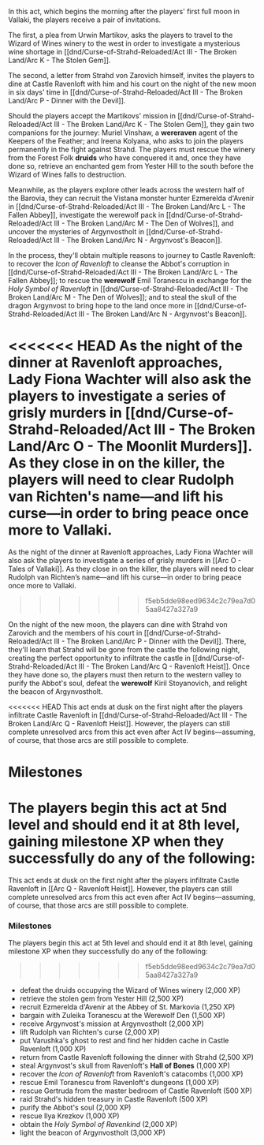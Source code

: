 In this act, which begins the morning after the players' first full moon in Vallaki, the players receive a pair of invitations.

The first, a plea from Urwin Martikov, asks the players to travel to the Wizard of Wines winery to the west in order to investigate a mysterious wine shortage in [[dnd/Curse-of-Strahd-Reloaded/Act III - The Broken Land/Arc K - The Stolen Gem]].

The second, a letter from Strahd von Zarovich himself, invites the players to dine at Castle Ravenloft with him and his court on the night of the new moon in six days' time in [[dnd/Curse-of-Strahd-Reloaded/Act III - The Broken Land/Arc P - Dinner with the Devil]].

Should the players accept the Martikovs' mission in [[dnd/Curse-of-Strahd-Reloaded/Act III - The Broken Land/Arc K - The Stolen Gem]], they gain two companions for the journey: Muriel Vinshaw, a **wereraven** agent of the Keepers of the Feather; and Ireena Kolyana, who asks to join the players permanently in the fight against Strahd. The players must rescue the winery from the Forest Folk **druids** who have conquered it and, once they have done so, retrieve an enchanted gem from Yester Hill to the south before the Wizard of Wines falls to destruction.

Meanwhile, as the players explore other leads across the western half of the Barovia, they can recruit the Vistana monster hunter Ezmerelda d'Avenir in [[dnd/Curse-of-Strahd-Reloaded/Act III - The Broken Land/Arc L - The Fallen Abbey]], investigate the werewolf pack in [[dnd/Curse-of-Strahd-Reloaded/Act III - The Broken Land/Arc M - The Den of Wolves]], and uncover the mysteries of Argynvostholt in [[dnd/Curse-of-Strahd-Reloaded/Act III - The Broken Land/Arc N - Argynvost's Beacon]].

In the process, they'll obtain multiple reasons to journey to Castle Ravenloft: to recover the *Icon of Ravenloft* to cleanse the Abbot's corruption in [[dnd/Curse-of-Strahd-Reloaded/Act III - The Broken Land/Arc L - The Fallen Abbey]]; to rescue the **werewolf** Emil Toranescu in exchange for the *Holy Symbol of Ravenloft* in [[dnd/Curse-of-Strahd-Reloaded/Act III - The Broken Land/Arc M - The Den of Wolves]]; and to steal the skull of the dragon Argynvost to bring hope to the land once more in [[dnd/Curse-of-Strahd-Reloaded/Act III - The Broken Land/Arc N - Argynvost's Beacon]].

<<<<<<< HEAD
As the night of the dinner at Ravenloft approaches, Lady Fiona Wachter will also ask the players to investigate a series of grisly murders in [[dnd/Curse-of-Strahd-Reloaded/Act III - The Broken Land/Arc O - The Moonlit Murders]]. As they close in on the killer, the players will need to clear Rudolph van Richten's name—and lift his curse—in order to bring peace once more to Vallaki.
=======
As the night of the dinner at Ravenloft approaches, Lady Fiona Wachter will also ask the players to investigate a series of grisly murders in [[Arc O - Tales of Vallaki]]. As they close in on the killer, the players will need to clear Rudolph van Richten’s name—and lift his curse—in order to bring peace once more to Vallaki.
>>>>>>> f5eb5dde98eed9634c2c79ea7d05aa8427a327a9

On the night of the new moon, the players can dine with Strahd von Zarovich and the members of his court in [[dnd/Curse-of-Strahd-Reloaded/Act III - The Broken Land/Arc P - Dinner with the Devil]]. There, they'll learn that Strahd will be gone from the castle the following night, creating the perfect opportunity to infiltrate the castle in [[dnd/Curse-of-Strahd-Reloaded/Act III - The Broken Land/Arc Q - Ravenloft Heist]]. Once they have done so, the players must then return to the western valley to purify the Abbot's soul, defeat the **werewolf** Kiril Stoyanovich, and relight the beacon of Argynvostholt.

<<<<<<< HEAD
This act ends at dusk on the first night after the players infiltrate Castle Ravenloft in [[dnd/Curse-of-Strahd-Reloaded/Act III - The Broken Land/Arc Q - Ravenloft Heist]]. However, the players can still complete unresolved arcs from this act even after Act IV begins—assuming, of course, that those arcs are still possible to complete.

# Milestones
The players begin this act at 5nd level and should end it at 8th level, gaining milestone XP when they successfully do any of the following:
=======
This act ends at dusk on the first night after the players infiltrate Castle Ravenloft in [[Arc Q - Ravenloft Heist]]. However, the players can still complete unresolved arcs from this act even after Act IV begins—assuming, of course, that those arcs are still possible to complete.
### Milestones
The players begin this act at 5th level and should end it at 8th level, gaining milestone XP when they successfully do any of the following:
>>>>>>> f5eb5dde98eed9634c2c79ea7d05aa8427a327a9

* defeat the druids occupying the Wizard of Wines winery (2,000 XP)
* retrieve the stolen gem from Yester Hill (2,500 XP)
* recruit Ezmerelda d'Avenir at the Abbey of St. Markovia (1,250 XP)
* bargain with Zuleika Toranescu at the Werewolf Den (1,500 XP)
* receive Argynvost's mission at Argynvostholt (2,000 XP)
* lift Rudolph van Richten's curse (2,000 XP)
* put Varushka's ghost to rest and find her hidden cache in Castle Ravenloft (1,000 XP)
* return from Castle Ravenloft following the dinner with Strahd (2,500 XP)
* steal Argynvost's skull from Ravenloft's **Hall of Bones** (1,000 XP)
* recover the *Icon of Ravenloft* from Ravenloft's catacombs (1,000 XP)
* rescue Emil Toranescu from Ravenloft's dungeons (1,000 XP)
* rescue Gertruda from the master bedroom of Castle Ravenloft (500 XP)
* raid Strahd's hidden treasury in Castle Ravenloft (500 XP)
* purify the Abbot's soul (2,000 XP)
* rescue Ilya Krezkov (1,000 XP)
* obtain the *Holy Symbol of Ravenkind* (2,000 XP)
* light the beacon of Argynvostholt (3,000 XP)
